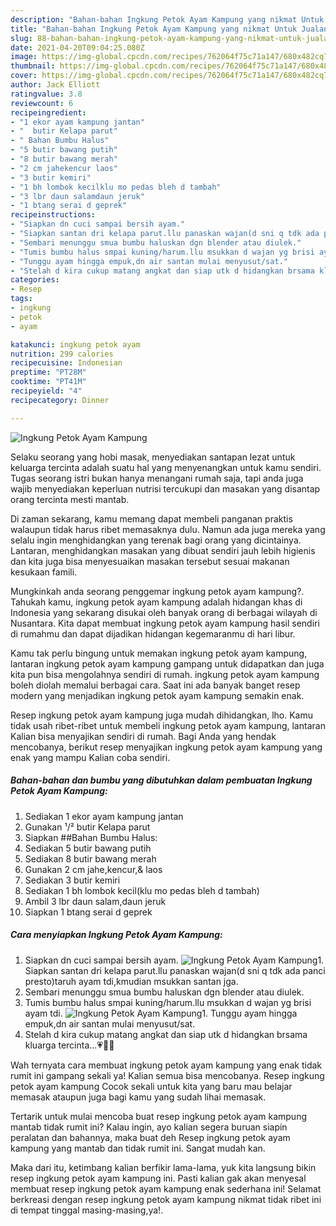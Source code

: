 ```yaml
---
description: "Bahan-bahan Ingkung Petok Ayam Kampung yang nikmat Untuk Jualan"
title: "Bahan-bahan Ingkung Petok Ayam Kampung yang nikmat Untuk Jualan"
slug: 88-bahan-bahan-ingkung-petok-ayam-kampung-yang-nikmat-untuk-jualan
date: 2021-04-20T09:04:25.080Z
image: https://img-global.cpcdn.com/recipes/762064f75c71a147/680x482cq70/ingkung-petok-ayam-kampung-foto-resep-utama.jpg
thumbnail: https://img-global.cpcdn.com/recipes/762064f75c71a147/680x482cq70/ingkung-petok-ayam-kampung-foto-resep-utama.jpg
cover: https://img-global.cpcdn.com/recipes/762064f75c71a147/680x482cq70/ingkung-petok-ayam-kampung-foto-resep-utama.jpg
author: Jack Elliott
ratingvalue: 3.8
reviewcount: 6
recipeingredient:
- "1 ekor ayam kampung jantan"
- "  butir Kelapa parut"
- " Bahan Bumbu Halus"
- "5 butir bawang putih"
- "8 butir bawang merah"
- "2 cm jahekencur laos"
- "3 butir kemiri"
- "1 bh lombok kecilklu mo pedas bleh d tambah"
- "3 lbr daun salamdaun jeruk"
- "1 btang serai d geprek"
recipeinstructions:
- "Siapkan dn cuci sampai bersih ayam."
- "Siapkan santan dri kelapa parut.llu panaskan wajan(d sni q tdk ada panci presto)taruh ayam tdi,kmudian msukkan santan jga."
- "Sembari menunggu smua bumbu haluskan dgn blender atau diulek."
- "Tumis bumbu halus smpai kuning/harum.llu msukkan d wajan yg brisi ayam tdi."
- "Tunggu ayam hingga empuk,dn air santan mulai menyusut/sat."
- "Stelah d kira cukup matang angkat dan siap utk d hidangkan brsama kluarga tercinta...💗🥰🥰"
categories:
- Resep
tags:
- ingkung
- petok
- ayam

katakunci: ingkung petok ayam 
nutrition: 299 calories
recipecuisine: Indonesian
preptime: "PT28M"
cooktime: "PT41M"
recipeyield: "4"
recipecategory: Dinner

---
```



![Ingkung Petok Ayam Kampung](https://img-global.cpcdn.com/recipes/762064f75c71a147/680x482cq70/ingkung-petok-ayam-kampung-foto-resep-utama.jpg)

Selaku seorang yang hobi masak, menyediakan santapan lezat untuk keluarga tercinta adalah suatu hal yang menyenangkan untuk kamu sendiri. Tugas seorang istri bukan hanya menangani rumah saja, tapi anda juga wajib menyediakan keperluan nutrisi tercukupi dan masakan yang disantap orang tercinta mesti mantab.

Di zaman  sekarang, kamu memang dapat membeli panganan praktis walaupun tidak harus ribet memasaknya dulu. Namun ada juga mereka yang selalu ingin menghidangkan yang terenak bagi orang yang dicintainya. Lantaran, menghidangkan masakan yang dibuat sendiri jauh lebih higienis dan kita juga bisa menyesuaikan masakan tersebut sesuai makanan kesukaan famili. 



Mungkinkah anda seorang penggemar ingkung petok ayam kampung?. Tahukah kamu, ingkung petok ayam kampung adalah hidangan khas di Indonesia yang sekarang disukai oleh banyak orang di berbagai wilayah di Nusantara. Kita dapat membuat ingkung petok ayam kampung hasil sendiri di rumahmu dan dapat dijadikan hidangan kegemaranmu di hari libur.

Kamu tak perlu bingung untuk memakan ingkung petok ayam kampung, lantaran ingkung petok ayam kampung gampang untuk didapatkan dan juga kita pun bisa mengolahnya sendiri di rumah. ingkung petok ayam kampung boleh diolah memalui berbagai cara. Saat ini ada banyak banget resep modern yang menjadikan ingkung petok ayam kampung semakin enak.

Resep ingkung petok ayam kampung juga mudah dihidangkan, lho. Kamu tidak usah ribet-ribet untuk membeli ingkung petok ayam kampung, lantaran Kalian bisa menyajikan sendiri di rumah. Bagi Anda yang hendak mencobanya, berikut resep menyajikan ingkung petok ayam kampung yang enak yang mampu Kalian coba sendiri.

<!--inarticleads1-->

##### Bahan-bahan dan bumbu yang dibutuhkan dalam pembuatan Ingkung Petok Ayam Kampung:

1. Sediakan 1 ekor ayam kampung jantan
1. Gunakan  ¹/² butir Kelapa parut
1. Siapkan  ##Bahan Bumbu Halus:
1. Sediakan 5 butir bawang putih
1. Sediakan 8 butir bawang merah
1. Gunakan 2 cm jahe,kencur,&amp; laos
1. Sediakan 3 butir kemiri
1. Sediakan 1 bh lombok kecil(klu mo pedas bleh d tambah)
1. Ambil 3 lbr daun salam,daun jeruk
1. Siapkan 1 btang serai d geprek




<!--inarticleads2-->

##### Cara menyiapkan Ingkung Petok Ayam Kampung:

1. Siapkan dn cuci sampai bersih ayam.
<img src="https://img-global.cpcdn.com/steps/e4dceebddc243bb9/160x128cq70/ingkung-petok-ayam-kampung-langkah-memasak-1-foto.jpg" alt="Ingkung Petok Ayam Kampung">1. Siapkan santan dri kelapa parut.llu panaskan wajan(d sni q tdk ada panci presto)taruh ayam tdi,kmudian msukkan santan jga.
1. Sembari menunggu smua bumbu haluskan dgn blender atau diulek.
1. Tumis bumbu halus smpai kuning/harum.llu msukkan d wajan yg brisi ayam tdi.
<img src="//assets-global.cpcdn.com/assets/icons/button_play-2c75c40dde080a61004c1f40b05d8f140eaff45d7e9e6481dc71c63d2e7c4909.png" alt="Ingkung Petok Ayam Kampung">1. Tunggu ayam hingga empuk,dn air santan mulai menyusut/sat.
1. Stelah d kira cukup matang angkat dan siap utk d hidangkan brsama kluarga tercinta...💗🥰🥰




Wah ternyata cara membuat ingkung petok ayam kampung yang enak tidak rumit ini gampang sekali ya! Kalian semua bisa mencobanya. Resep ingkung petok ayam kampung Cocok sekali untuk kita yang baru mau belajar memasak ataupun juga bagi kamu yang sudah lihai memasak.

Tertarik untuk mulai mencoba buat resep ingkung petok ayam kampung mantab tidak rumit ini? Kalau ingin, ayo kalian segera buruan siapin peralatan dan bahannya, maka buat deh Resep ingkung petok ayam kampung yang mantab dan tidak rumit ini. Sangat mudah kan. 

Maka dari itu, ketimbang kalian berfikir lama-lama, yuk kita langsung bikin resep ingkung petok ayam kampung ini. Pasti kalian gak akan menyesal membuat resep ingkung petok ayam kampung enak sederhana ini! Selamat berkreasi dengan resep ingkung petok ayam kampung nikmat tidak ribet ini di tempat tinggal masing-masing,ya!.

